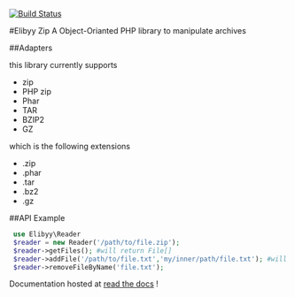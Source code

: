 [![Build Status](https://travis-ci.org/elibyy/Zip.svg?branch=master)](https://travis-ci.org/elibyy/Zip)

#Elibyy Zip
A Object-Orianted PHP library to manipulate archives

##Adapters

this library currently supports

- zip
- PHP zip
- Phar
- TAR
- BZIP2
- GZ

which is the following extensions
 - .zip
 - .phar
 - .tar
 - .bz2
 - .gz
 
 ##API Example
 
```php
 use Elibyy\Reader
 $reader = new Reader('/path/to/file.zip');
 $reader->getFiles(); #will return File[]
 $reader->addFile('/path/to/file.txt','my/inner/path/file.txt'); #will add a file to the archive with path my/inner/path
 $reader->removeFileByName('file.txt');
```

Documentation hosted at [read the docs](http://zip.rtfd.org/) !